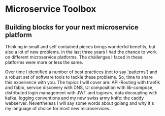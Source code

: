 
# Microservice Toolbox

## Building blocks for your next microservice platform

Thinking in small and self contained pieces brings wonderful benefits, but also a lot of new problems. In the last three years I had the chance to work on different microservice platforms. The challenges I faced in these platforms were more or less the same.

Over time I identified a number of best practices (not to say 'patterns') and a robust set of software tools to tackle these problems. So, time to share this experience with you. The topics I will cover are: API-Routing with traefik and fabio, service discovery with DNS, UI composition with lib-compose, distributed login management with JWT and loginsrv, data decoupling with kafka, logging conventions and my new swiss army knife: the  caddy webserver. Nevertheless I will say some words about golang and why it's my language of choice for most new microservices.
